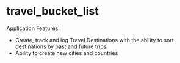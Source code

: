 # travel_bucket_list

Application Features:

- Create, track and log Travel Destinations with the ability to sort destinations by past and future trips.
- Ability to create new cities and countries
